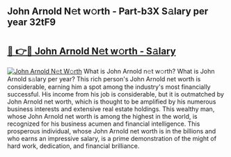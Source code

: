 ## John Arnold N𝚎t w𝚘rth - Part-b3X S𝚊lary per year 32tF9

# <h2><a href="http://gc4xex.nevu.top/?p=John+Arnold">🔗 👉🔴 John Arnold N𝚎t w𝚘rth - S𝚊lary</a></h2>

[![John Arnold N𝚎t W𝚘rth](https://i.imgur.com/Oavwk0R.jpeg)](http://gc4xex.nevu.top/?p=John+Arnold)
What is John Arnold n𝚎t w𝚘rth? What is John Arnold s𝚊lary per year?
This rich person's John Arnold net worth is considerable, earning him a spot among the industry's most financially successful. His income from his job is considerable, but it is outmatched by John Arnold net worth, which is thought to be amplified by his numerous business interests and extensive real estate holdings. This wealthy man, whose John Arnold net worth is among the highest in the world, is recognized for his business acumen and financial intelligence. This prosperous individual, whose John Arnold net worth is in the billions and who earns an impressive salary, is a prime demonstration of the might of hard work, dedication, and financial brilliance.
